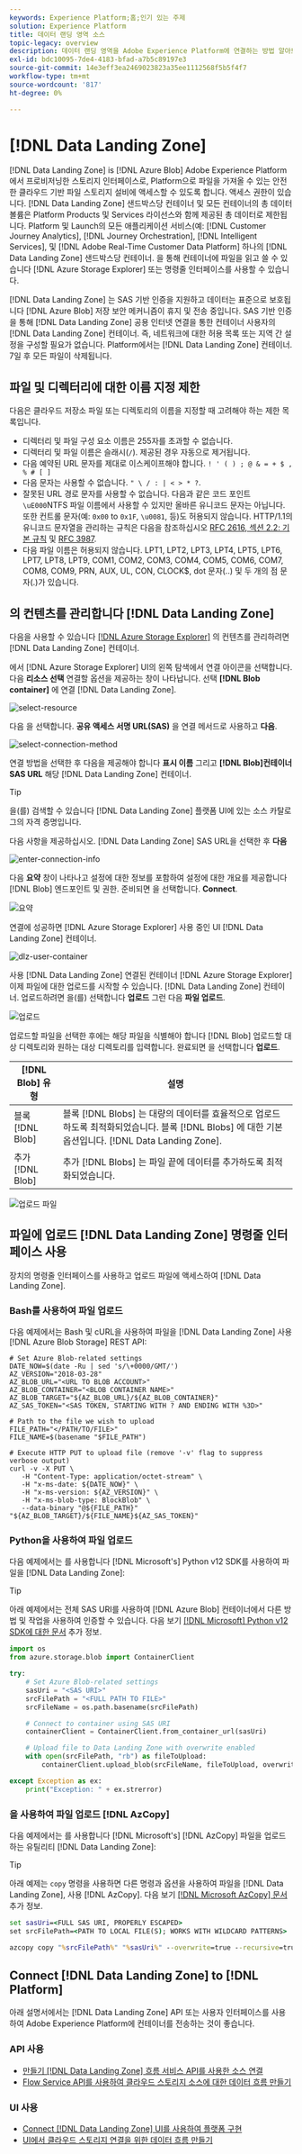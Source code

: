 ```yaml
---
keywords: Experience Platform;홈;인기 있는 주제
solution: Experience Platform
title: 데이터 랜딩 영역 소스
topic-legacy: overview
description: 데이터 랜딩 영역을 Adobe Experience Platform에 연결하는 방법 알아보기
exl-id: bdc10095-7de4-4183-bfad-a7b5c89197e3
source-git-commit: 14e3eff3ea2469023823a35ee1112568f5b5f4f7
workflow-type: tm+mt
source-wordcount: '817'
ht-degree: 0%

---
```


# [!DNL Data Landing Zone]

[!DNL Data Landing Zone] is [!DNL Azure Blob] Adobe Experience Platform에서 프로비저닝한 스토리지 인터페이스로, Platform으로 파일을 가져올 수 있는 안전한 클라우드 기반 파일 스토리지 설비에 액세스할 수 있도록 합니다. 액세스 권한이 있습니다. [!DNL Data Landing Zone] 샌드박스당 컨테이너 및 모든 컨테이너의 총 데이터 볼륨은 Platform Products 및 Services 라이선스와 함께 제공된 총 데이터로 제한됩니다. Platform 및 Launch의 모든 애플리케이션 서비스(예: [!DNL Customer Journey Analytics], [!DNL Journey Orchestration], [!DNL Intelligent Services], 및 [!DNL Adobe Real-Time Customer Data Platform] 하나의 [!DNL Data Landing Zone] 샌드박스당 컨테이너. 을 통해 컨테이너에 파일을 읽고 쓸 수 있습니다 [!DNL Azure Storage Explorer] 또는 명령줄 인터페이스를 사용할 수 있습니다.

[!DNL Data Landing Zone] 는 SAS 기반 인증을 지원하고 데이터는 표준으로 보호됩니다 [!DNL Azure Blob] 저장 보안 메커니즘이 휴지 및 전송 중입니다. SAS 기반 인증을 통해 [!DNL Data Landing Zone] 공용 인터넷 연결을 통한 컨테이너 사용자의 [!DNL Data Landing Zone] 컨테이너. 즉, 네트워크에 대한 허용 목록 또는 지역 간 설정을 구성할 필요가 없습니다. Platform에서는 [!DNL Data Landing Zone] 컨테이너. 7일 후 모든 파일이 삭제됩니다.

## 파일 및 디렉터리에 대한 이름 지정 제한

다음은 클라우드 저장소 파일 또는 디렉토리의 이름을 지정할 때 고려해야 하는 제한 목록입니다.

- 디렉터리 및 파일 구성 요소 이름은 255자를 초과할 수 없습니다.
- 디렉터리 및 파일 이름은 슬래시(`/`). 제공된 경우 자동으로 제거됩니다.
- 다음 예약된 URL 문자를 제대로 이스케이프해야 합니다. `! ' ( ) ; @ & = + $ , % # [ ]`
- 다음 문자는 사용할 수 없습니다. `" \ / : | < > * ?`.
- 잘못된 URL 경로 문자를 사용할 수 없습니다. 다음과 같은 코드 포인트 `\uE000`NTFS 파일 이름에서 사용할 수 있지만 올바른 유니코드 문자는 아닙니다. 또한 컨트롤 문자(예: `0x00` to `0x1F`, `\u0081`, 등)도 허용되지 않습니다. HTTP/1.1의 유니코드 문자열을 관리하는 규칙은 다음을 참조하십시오 [RFC 2616, 섹션 2.2: 기본 규칙](https://www.ietf.org/rfc/rfc2616.txt) 및 [RFC 3987](https://www.ietf.org/rfc/rfc3987.txt).
- 다음 파일 이름은 허용되지 않습니다. LPT1, LPT2, LPT3, LPT4, LPT5, LPT6, LPT7, LPT8, LPT9, COM1, COM2, COM3, COM4, COM5, COM6, COM7, COM8, COM9, PRN, AUX, UL, CON, CLOCK$, dot 문자(..) 및 두 개의 점 문자(.)가 있습니다.

## 의 컨텐츠를 관리합니다 [!DNL Data Landing Zone]

다음을 사용할 수 있습니다 [[!DNL Azure Storage Explorer]](https://azure.microsoft.com/en-us/features/storage-explorer/) 의 컨텐츠를 관리하려면 [!DNL Data Landing Zone] 컨테이너.

에서 [!DNL Azure Storage Explorer] UI의 왼쪽 탐색에서 연결 아이콘을 선택합니다. 다음 **리소스 선택** 연결할 옵션을 제공하는 창이 나타납니다. 선택 **[!DNL Blob container]** 에 연결 [!DNL Data Landing Zone].

![select-resource](../../images/tutorials/create/dlz/select-resource.png)

다음 을 선택합니다. **공유 액세스 서명 URL(SAS)** 을 연결 메서드로 사용하고 **다음**.

![select-connection-method](../../images/tutorials/create/dlz/select-connection-method.png)

연결 방법을 선택한 후 다음을 제공해야 합니다 **표시 이름** 그리고 **[!DNL Blob]컨테이너 SAS URL** 해당 [!DNL Data Landing Zone] 컨테이너.

>[!TIP]
>
>을(를) 검색할 수 있습니다 [!DNL Data Landing Zone] 플랫폼 UI에 있는 소스 카탈로그의 자격 증명입니다.

다음 사항을 제공하십시오. [!DNL Data Landing Zone] SAS URL을 선택한 후 **다음**

![enter-connection-info](../../images/tutorials/create/dlz/enter-connection-info.png)

다음 **요약** 창이 나타나고 설정에 대한 정보를 포함하여 설정에 대한 개요를 제공합니다 [!DNL Blob] 엔드포인트 및 권한. 준비되면 을 선택합니다. **Connect**.

![요약](../../images/tutorials/create/dlz/summary.png)

연결에 성공하면 [!DNL Azure Storage Explorer] 사용 중인 UI [!DNL Data Landing Zone] 컨테이너.

![dlz-user-container](../../images/tutorials/create/dlz/dlz-user-container.png)

사용 [!DNL Data Landing Zone] 연결된 컨테이너 [!DNL Azure Storage Explorer]이제 파일에 대한 업로드를 시작할 수 있습니다. [!DNL Data Landing Zone] 컨테이너. 업로드하려면 을(를) 선택합니다 **업로드** 그런 다음 **파일 업로드**.

![업로드](../../images/tutorials/create/dlz/upload.png)

업로드할 파일을 선택한 후에는 해당 파일을 식별해야 합니다 [!DNL Blob] 업로드할 대상 디렉토리와 원하는 대상 디렉토리를 입력합니다. 완료되면 을 선택합니다 **업로드**.

| [!DNL Blob] 유형 | 설명 |
| --- | --- |
| 블록 [!DNL Blob] | 블록 [!DNL Blobs] 는 대량의 데이터를 효율적으로 업로드하도록 최적화되었습니다. 블록 [!DNL Blobs] 에 대한 기본 옵션입니다. [!DNL Data Landing Zone]. |
| 추가 [!DNL Blob] | 추가 [!DNL Blobs] 는 파일 끝에 데이터를 추가하도록 최적화되었습니다. |

![업로드 파일](../../images/tutorials/create/dlz/upload-files.png)

## 파일에 업로드 [!DNL Data Landing Zone] 명령줄 인터페이스 사용

장치의 명령줄 인터페이스를 사용하고 업로드 파일에 액세스하여 [!DNL Data Landing Zone].

### Bash를 사용하여 파일 업로드

다음 예제에서는 Bash 및 cURL을 사용하여 파일을 [!DNL Data Landing Zone] 사용 [!DNL Azure Blob Storage] REST API:

```shell
# Set Azure Blob-related settings
DATE_NOW=$(date -Ru | sed 's/\+0000/GMT/')
AZ_VERSION="2018-03-28"
AZ_BLOB_URL="<URL TO BLOB ACCOUNT>"
AZ_BLOB_CONTAINER="<BLOB CONTAINER NAME>"
AZ_BLOB_TARGET="${AZ_BLOB_URL}/${AZ_BLOB_CONTAINER}"
AZ_SAS_TOKEN="<SAS TOKEN, STARTING WITH ? AND ENDING WITH %3D>"

# Path to the file we wish to upload
FILE_PATH="</PATH/TO/FILE>"
FILE_NAME=$(basename "$FILE_PATH")

# Execute HTTP PUT to upload file (remove '-v' flag to suppress verbose output)
curl -v -X PUT \
   -H "Content-Type: application/octet-stream" \
   -H "x-ms-date: ${DATE_NOW}" \
   -H "x-ms-version: ${AZ_VERSION}" \
   -H "x-ms-blob-type: BlockBlob" \
   --data-binary "@${FILE_PATH}" "${AZ_BLOB_TARGET}/${FILE_NAME}${AZ_SAS_TOKEN}"
```

### Python을 사용하여 파일 업로드

다음 예제에서는 를 사용합니다 [!DNL Microsoft's] Python v12 SDK를 사용하여 파일을 [!DNL Data Landing Zone]:

>[!TIP]
>
>아래 예제에서는 전체 SAS URI를 사용하여 [!DNL Azure Blob] 컨테이너에서 다른 방법 및 작업을 사용하여 인증할 수 있습니다. 다음 보기 [[!DNL Microsoft] Python v12 SDK에 대한 문서](https://docs.microsoft.com/en-us/azure/storage/blobs/storage-quickstart-blobs-python) 추가 정보.

```py
import os
from azure.storage.blob import ContainerClient

try:
    # Set Azure Blob-related settings
    sasUri = "<SAS URI>"
    srcFilePath = "<FULL PATH TO FILE>" 
    srcFileName = os.path.basename(srcFilePath)

    # Connect to container using SAS URI
    containerClient = ContainerClient.from_container_url(sasUri)

    # Upload file to Data Landing Zone with overwrite enabled
    with open(srcFilePath, "rb") as fileToUpload:
        containerClient.upload_blob(srcFileName, fileToUpload, overwrite=True)

except Exception as ex:
    print("Exception: " + ex.strerror)
```

### 을 사용하여 파일 업로드 [!DNL AzCopy]

다음 예제에서는 를 사용합니다 [!DNL Microsoft's] [!DNL AzCopy] 파일을 업로드하는 유틸리티 [!DNL Data Landing Zone]:

>[!TIP]
>
>아래 예제는 `copy` 명령을 사용하면 다른 명령과 옵션을 사용하여 파일을 [!DNL Data Landing Zone], 사용 [!DNL AzCopy]. 다음 보기 [[!DNL Microsoft AzCopy] 문서](https://docs.microsoft.com/en-us/azure/storage/common/storage-ref-azcopy?toc=/azure/storage/blobs/toc.json) 추가 정보.

```bat
set sasUri=<FULL SAS URI, PROPERLY ESCAPED>
set srcFilePath=<PATH TO LOCAL FILE(S); WORKS WITH WILDCARD PATTERNS>

azcopy copy "%srcFilePath%" "%sasUri%" --overwrite=true --recursive=true
```

## Connect [!DNL Data Landing Zone] to [!DNL Platform]

아래 설명서에서는 [!DNL Data Landing Zone] API 또는 사용자 인터페이스를 사용하여 Adobe Experience Platform에 컨테이너를 전송하는 것이 좋습니다.

### API 사용

- [만들기 [!DNL Data Landing Zone] 흐름 서비스 API를 사용한 소스 연결](../../tutorials/api/create/cloud-storage/data-landing-zone.md)
- [Flow Service API를 사용하여 클라우드 스토리지 소스에 대한 데이터 흐름 만들기](../../tutorials/api/collect/cloud-storage.md)

### UI 사용

- [Connect [!DNL Data Landing Zone] UI를 사용하여 플랫폼 구현](../../tutorials/ui/create/cloud-storage/data-landing-zone.md)
- [UI에서 클라우드 스토리지 연결을 위한 데이터 흐름 만들기](../../tutorials/ui/dataflow/batch/cloud-storage.md)
